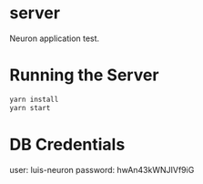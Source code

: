 # server
 Neuron application test.

# Running the Server
```bash
yarn install
yarn start
```


# DB Credentials
user: luis-neuron
password: hwAn43kWNJIVf9iG